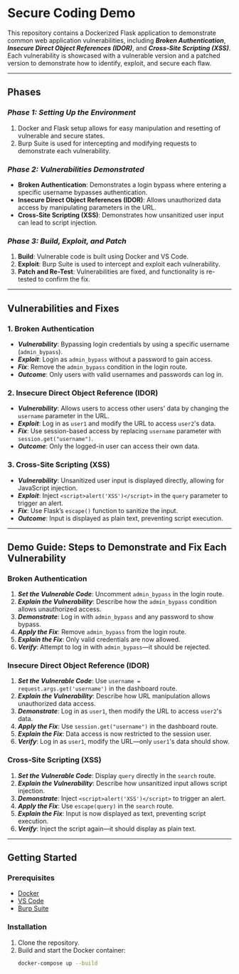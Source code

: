 # **Secure Coding Demo**

This repository contains a Dockerized Flask application to demonstrate common web application vulnerabilities, including ***Broken Authentication***, ***Insecure Direct Object References (IDOR)***, and ***Cross-Site Scripting (XSS)***. Each vulnerability is showcased with a vulnerable version and a patched version to demonstrate how to identify, exploit, and secure each flaw.

---

## **Phases**

### ***Phase 1: Setting Up the Environment***
1. Docker and Flask setup allows for easy manipulation and resetting of vulnerable and secure states.
2. Burp Suite is used for intercepting and modifying requests to demonstrate each vulnerability.

### ***Phase 2: Vulnerabilities Demonstrated***
- **Broken Authentication**: Demonstrates a login bypass where entering a specific username bypasses authentication.
- **Insecure Direct Object References (IDOR)**: Allows unauthorized data access by manipulating parameters in the URL.
- **Cross-Site Scripting (XSS)**: Demonstrates how unsanitized user input can lead to script injection.

### ***Phase 3: Build, Exploit, and Patch***
1. **Build**: Vulnerable code is built using Docker and VS Code.
2. **Exploit**: Burp Suite is used to intercept and exploit each vulnerability.
3. **Patch and Re-Test**: Vulnerabilities are fixed, and functionality is re-tested to confirm the fix.

---

## **Vulnerabilities and Fixes**

### **1. Broken Authentication**
- ***Vulnerability***: Bypassing login credentials by using a specific username (`admin_bypass`).
- ***Exploit***: Login as `admin_bypass` without a password to gain access.
- ***Fix***: Remove the `admin_bypass` condition in the login route.
- ***Outcome***: Only users with valid usernames and passwords can log in.

### **2. Insecure Direct Object Reference (IDOR)**
- ***Vulnerability***: Allows users to access other users' data by changing the `username` parameter in the URL.
- ***Exploit***: Log in as `user1` and modify the URL to access `user2`'s data.
- ***Fix***: Use session-based access by replacing `username` parameter with `session.get("username")`.
- ***Outcome***: Only the logged-in user can access their own data.

### **3. Cross-Site Scripting (XSS)**
- ***Vulnerability***: Unsanitized user input is displayed directly, allowing for JavaScript injection.
- ***Exploit***: Inject `<script>alert('XSS')</script>` in the `query` parameter to trigger an alert.
- ***Fix***: Use Flask’s `escape()` function to sanitize the input.
- ***Outcome***: Input is displayed as plain text, preventing script execution.

---

## **Demo Guide: Steps to Demonstrate and Fix Each Vulnerability**

### **Broken Authentication**
1. ***Set the Vulnerable Code***: Uncomment `admin_bypass` in the login route.
2. ***Explain the Vulnerability***: Describe how the `admin_bypass` condition allows unauthorized access.
3. ***Demonstrate***: Log in with `admin_bypass` and any password to show bypass.
4. ***Apply the Fix***: Remove `admin_bypass` from the login route.
5. ***Explain the Fix***: Only valid credentials are now allowed.
6. ***Verify***: Attempt to log in with `admin_bypass`—it should be rejected.

### **Insecure Direct Object Reference (IDOR)**
1. ***Set the Vulnerable Code***: Use `username = request.args.get('username')` in the dashboard route.
2. ***Explain the Vulnerability***: Describe how URL manipulation allows unauthorized data access.
3. ***Demonstrate***: Log in as `user1`, then modify the URL to access `user2`'s data.
4. ***Apply the Fix***: Use `session.get("username")` in the dashboard route.
5. ***Explain the Fix***: Data access is now restricted to the session user.
6. ***Verify***: Log in as `user1`, modify the URL—only `user1`'s data should show.

### **Cross-Site Scripting (XSS)**
1. ***Set the Vulnerable Code***: Display `query` directly in the `search` route.
2. ***Explain the Vulnerability***: Describe how unsanitized input allows script injection.
3. ***Demonstrate***: Inject `<script>alert('XSS')</script>` to trigger an alert.
4. ***Apply the Fix***: Use `escape(query)` in the `search` route.
5. ***Explain the Fix***: Input is now displayed as text, preventing script execution.
6. ***Verify***: Inject the script again—it should display as plain text.

---

## **Getting Started**

### **Prerequisites**
- [Docker](https://www.docker.com/get-started)
- [VS Code](https://code.visualstudio.com/)
- [Burp Suite](https://portswigger.net/burp)

### **Installation**
1. Clone the repository.
2. Build and start the Docker container:
   ```bash
   docker-compose up --build
